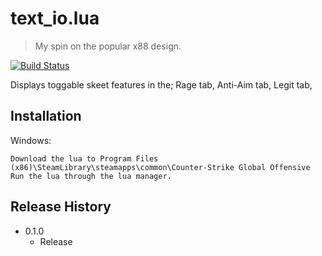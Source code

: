 # text_io.lua
> My spin on the popular x88 design.

[![Build Status][travis-image]][travis-url]

Displays toggable skeet features in the;
Rage tab,
Anti-Aim tab,
Legit tab,

## Installation
Windows:
```
Download the lua to Program Files (x86)\SteamLibrary\steamapps\common\Counter-Strike Global Offensive
Run the lua through the lua manager.
```

## Release History

* 0.1.0
    * Release
 
<!-- Markdown link & img dfn's -->
[travis-image]: https://img.shields.io/badge/Release-0.1.0-lightgrey
[travis-url]: https://github.com/XcH1337/text_oi.lua/blob/master/text_oi.lua
